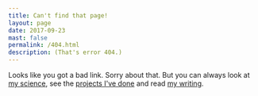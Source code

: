 ```yaml
---
title: Can't find that page!
layout: page
date: 2017-09-23
mast: false
permalink: /404.html
description: (That's error 404.)
---
```

Looks like you got a bad link. Sorry about that. But you can always look at [my science](/science), see the [projects I've done](/projects) and read [my writing](/writing).